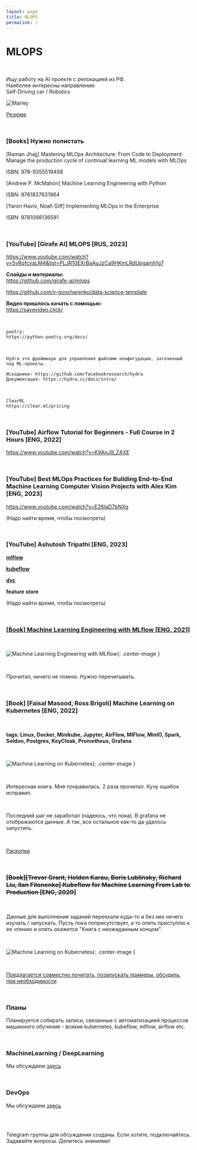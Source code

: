 ```yaml
---
layout: page
title: MLOPS
permalink: /
---
```


# MLOPS

<br/>

Ищу работу на AI проекте с релокацией из РФ. <br/>
Наиболее интересны направления: <br/>
Self-Driving car / Robotics <br/>

![Marley](/img/a3333333mail.gif 'Marley')

[Резюме](//programmist.net)

<br/>

### [Books] Нужно полистать

[Raman Jhajj] Mastering MLOps Architecture: From Code to Deployment: Manage the production cycle of continual learning ML models with MLOps

ISBN: 978-9355519498

[Andrew P. McMahon] Machine Learning Engineering with Python

ISBN: 9781837631964

[Yaron Haviv, Noah Gift] Implementing MLOps in the Enterprise

ISBN: 9781098136581

<br/>

### [YouTube] [Girafe AI] MLOPS [RUS, 2023]

https://www.youtube.com/watch?v=5vRqfcvaLM4&list=PLJR10EXrBaAuJzCa9HKmLRdUpgajnh1g7

**Слайды и материалы:**  
https://github.com/girafe-ai/mlops

https://github.com/v-goncharenko/data-science-template

**Видео пришлось качать с помощью:**  
https://savevideo.click/

<br/>

```
poetry:
https://python-poetry.org/docs/
```

<br/>

```
Hydra это фреймворк для управления файлами конфигурации, заточенный под ML-проекты.

Исходники: https://github.com/facebookresearch/hydra
Документация: https://hydra.cc/docs/intro/
```

<br/>

```
ClearML
https://clear.ml/pricing
```

<br/>

### [YouTube] Airflow Tutorial for Beginners - Full Course in 2 Hours [ENG, 2022]

https://www.youtube.com/watch?v=K9AnJ9_ZAXE

<br/>

### [YouTube] Best MLOps Practices for Building End-to-End Machine Learning Computer Vision Projects with Alex Kim [ENG, 2023]

https://www.youtube.com/watch?v=E26IaD7bNXg

(Надо найти время, чтобы посмотреть)

<br/>

### [YouTube] Ashutosh Tripathi [ENG, 2023]

[**mlflow**](/courses/mlflow/)

[**kubeflow**](/courses/kubeflow/)

[**dvc**](/courses/dvc/)

**feature store**

(Надо найти время, чтобы посмотреть)

<br/>

### [[Book] Machine Learning Engineering with MLflow [ENG, 2021]](/books/machine-learning-engineering-with-mlflow/)

<br/>

![Machine Learning Engineering with MLflow](/img/Machine-Learning-Engineering-with-MLflow.jpeg 'Machine Learning Engineering with MLflow'){: .center-image }

<br/>

Прочитал, ничего не помню. Нужно перечитывать.

<br/>

### [Book] [Faisal Masood, Ross Brigoli] Machine Learning on Kubernetes [ENG, 2022]

<br/>

**tags: Linux, Docker, Minikube, Jupyter, AirFlow, MlFlow, MinIO, Spark, Seldon, Postgres, KeyCloak, Prometheus, Grafana**

<br/>

![Machine Learning on Kubernetes](/img/Machine-Learning-on-Kubernetes.png 'Machine Learning on Kubernetes'){: .center-image }

<br/>

Интересная книга. Мне понравилась. 2 раза прочитал. Кучу ошибок исправил.

<br/>

Последний шаг не заработал (надеюсь, что пока). В grafana не отображаются данные. А так, все остальное как-то да удалось запустить.

<br/>

[Раскопки](/books/machine-learning-on-kubernetes/)

<br/>

### ~~[Book][Trevor Grant, Holden Karau, Boris Lublinsky, Richard Liu, Ilan Filonenko] Kubeflow for Machine Learning From Lab to Production [ENG, 2020]~~

<br/>

Данные для выполнения заданий переехали куда-то и без них нечего изучать / запускать. Пусть пока поприсутствует, а то опять приступлю к ее чтению и опять окажется "Книга с неожиданным концом".

<br/>

![Machine Learning on Kubernetes](/img/Kubeflow-for-Machine-Learning.jpeg 'Machine Learning on Kubernetes'){: .center-image }

<br/>

[Предлагается совместно почитать, позапускать примеры, обсудить, при необходимости](/books/kubeflow-for-machine-learning-from-lab-to-production/)

<br/>

### Планы

Планируется собирать записи, связанные с автоматизацией процессов машинного обучения - всякие kubernetes, kubeflow, mlflow, airflow etc.

<br/>

### MachineLearning / DeepLearning

Мы обсуждаем [здесь](//matematika.org)

<br/>

### DevOps

Мы обсуждаем [здесь](//gitops.ru)

<br/>
<br/>

Telegram группы для обсуждения созданы.
Если хотите, подключайтесь. Задавайте вопросы. Делитесь знаниями!

